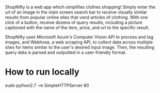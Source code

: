 ShopNifty is a web app which simplifies clothes shopping! Simply enter the url of an image in the main screen search bar to receive visually similar results from popular online sites that vend articles of clothing. With one click of a button, receive dozens of query results, including a picture captioned with the name of the item, price, and url to the specific result.

ShopNifty uses Microsoft Azure's Computer Vision API to process and tag images, and Webhose, a web scraping API, to collect data across multiple sites for items similar to the user's desired input image. Then, the resulting query data is parsed and outputted in a user-friendly format.

# How to run locally
sudo python2.7 -m SimpleHTTPServer 80
